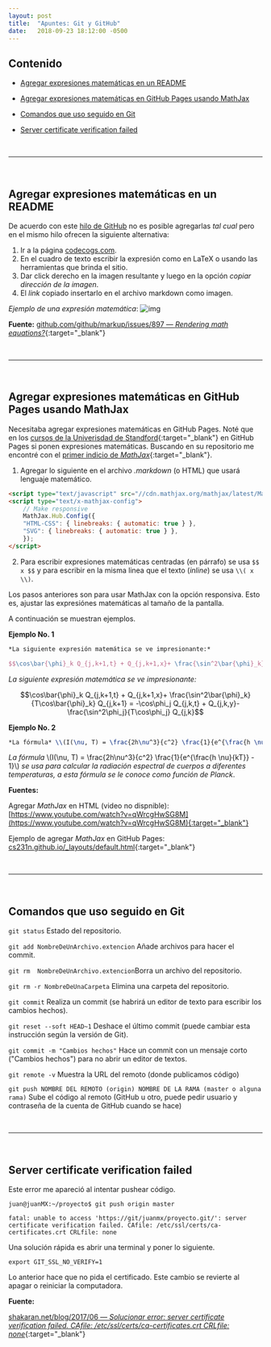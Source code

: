 ```yaml
---
layout: post
title:  "Apuntes: Git y GitHub"
date:   2018-09-23 18:12:00 -0500
--- 
```


## Contenido

* [Agregar expresiones matemáticas en un README](#agregar-expresiones-matemáticas-en-un-readme)

* [Agregar expresiones matemáticas en GitHub Pages usando MathJax](#agregar-expresiones-matemáticas-en-github-pages-usando-mathjax)

* [Comandos que uso seguido en Git](#comandos-que-uso-seguido-en-git)

* [Server certificate verification failed](#server-certificate-verification-failed)



<br>
<hr>
<br>



## Agregar expresiones matemáticas en un README

De acuerdo con este [hilo de GitHub] no es posible agregarlas *tal cual* pero en el mismo hilo ofrecen la siguiente alternativa:

1. Ir a la página [codecogs.com](https://www.codecogs.com/latex/eqneditor.php).
2. En el cuadro de texto escribir la expresión como en LaTeX o usando las herramientas que brinda el sitio.
3. Dar click derecho en la imagen resultante y luego en la opción *copiar dirección de la imagen*.
4. El *link* copiado insertarlo en el archivo markdown como imagen.

*Ejemplo de una expresión matemática*: ![img](https://latex.codecogs.com/png.latex?\dpi{110}%20\frac{\sum_{i=1}^{n}%20x_i%20}{n})



**Fuente:** [github.com/github/markup/issues/897 &mdash; *Rendering math equations?*](https://github.com/github/markup/issues/897){:target="_blank"}



<br>
<hr>
<br>



## Agregar expresiones matemáticas en GitHub Pages usando MathJax

Necesitaba agregar expresiones matemáticas en GitHub Pages. Noté que en los [cursos de la Univerisdad de Standford](https://cs231n.github.io/convolutional-networks/){:target="_blank"} en GitHub Pages si ponen expresiones matemáticas. Buscando en su repositorio me encontré con el [primer indicio de *MathJax*](https://github.com/cs231n/cs231n.github.io/blob/master/_layouts/default.html){:target="_blank"}.


1. Agregar lo siguiente en el archivo *.markdown* (o HTML) que usará lenguaje matemático.
```html
<script type="text/javascript" src="//cdn.mathjax.org/mathjax/latest/MathJax.js?config=TeX-AMS-MML_HTMLorMML"></script>
<script type="text/x-mathjax-config">
    // Make responsive
    MathJax.Hub.Config({
    "HTML-CSS": { linebreaks: { automatic: true } },
    "SVG": { linebreaks: { automatic: true } },
    });
</script>
```

2. Para escribir expresiones matemáticas centradas (en párrafo) se usa `$$ x $$` y para escribir en la misma linea que el texto (*inline*) se usa `\\( x \\)`.

Los pasos anteriores son para usar MathJax con la opción responsiva. Esto es, ajustar las expresiónes matemáticas al tamaño de la pantalla.

A continuación se muestran ejemplos.

**Ejemplo No. 1**

```latex
*La siguiente expresión matemática se ve impresionante:*

$$\cos\bar{\phi}_k Q_{j,k+1,t} + Q_{j,k+1,x}+ \frac{\sin^2\bar{\phi}_k}{T\cos\bar{\phi}_k} Q_{j,k+1} = -\cos\phi_j Q_{j,k,t} + Q_{j,k,y}-\frac{\sin^2\phi_j}{T\cos\phi_j} Q_{j,k}$$

```
*La siguiente expresión matemática se ve impresionante:*

$$\cos\bar{\phi}_k Q_{j,k+1,t} + Q_{j,k+1,x}+ \frac{\sin^2\bar{\phi}_k}{T\cos\bar{\phi}_k} Q_{j,k+1} = -\cos\phi_j Q_{j,k,t} + Q_{j,k,y}-\frac{\sin^2\phi_j}{T\cos\phi_j} Q_{j,k}$$

**Ejemplo No. 2**

```latex
*La fórmula* \\(I(\nu, T) = \frac{2h\nu^3}{c^2} \frac{1}{e^{\frac{h \nu}{kT}} - 1}\\) *se usa para calcular la radiación espectral de cuerpos a diferentes temperaturas, a esta fórmula se le conoce como función de Planck*.
```
*La fórmula* \\(I(\nu, T) = \frac{2h\nu^3}{c^2} \frac{1}{e^{\frac{h \nu}{kT}} - 1}\\) *se usa para calcular la radiación espectral de cuerpos a diferentes temperaturas, a esta fórmula se le conoce como función de Planck*.

**Fuentes:**

Agregar *MathJax* en HTML (video no dispnible): [https://www.youtube.com/watch?v=qWrcgHwSG8M](https://www.youtube.com/watch?v=qWrcgHwSG8M){:target="_blank"}

Ejemplo de agregar *MathJax* en GitHub Pages: [cs231n.github.io/_layouts/default.html](https://github.com/cs231n/cs231n.github.io/blob/master/_layouts/default.html){:target="_blank"}



<br>
<hr>
<br>



## Comandos que uso seguido en Git

`git status` Estado del repositorio.

`git add NombreDeUnArchivo.extencion` Añade archivos para hacer el commit.

`git rm  NombreDeUnArchivo.extencion`Borra un archivo del repositorio.

`git rm -r NombreDeUnaCarpeta` Elimina una carpeta del repositorio.

`git commit` Realiza un commit (se habrirá un editor de texto para escribir los cambios hechos).

`git reset --soft HEAD~1` Deshace el último commit (puede cambiar esta instrucción según la versión de Git).

`git commit -m "Cambios hechos"` Hace un commit con un mensaje corto ("Cambios hechos") para no abrir un editor de textos.

`git remote -v` Muestra la URL del remoto (donde publicamos código)

`git push NOMBRE DEL REMOTO (origin) NOMBRE DE LA RAMA (master o alguna rama)` Sube el código al remoto (GitHub u otro, puede pedir usuario y contraseña de la cuenta de GitHub cuando se hace)



<br>
<hr>
<br>



## Server certificate verification failed

Este error me apareció al intentar pushear código.

```
juan@juanMX:~/proyecto$ git push origin master

fatal: unable to access 'https://git/juanmx/proyecto.git/': server certificate verification failed. CAfile: /etc/ssl/certs/ca-certificates.crt CRLfile: none
```

Una solución rápida es abrir una terminal y poner lo siguiente.

```
export GIT_SSL_NO_VERIFY=1
```

Lo anterior hace que no pida el certificado. 
Este cambio se revierte al apagar o reiniciar la computadora.

**Fuente:**

[shakaran.net/blog/2017/06 &mdash; *Solucionar error: server certificate verification failed. CAfile: /etc/ssl/certs/ca-certificates.crt CRLfile: none*](https://shakaran.net/blog/2017/06/solucionar-error-server-certificate-verification-failed-cafile/){:target="_blank"}


[hilo de GitHub]: https://github.com/github/markup/issues/897

<script type="text/javascript" src="//cdn.mathjax.org/mathjax/latest/MathJax.js?config=TeX-AMS-MML_HTMLorMML"></script>
<script type="text/x-mathjax-config">
    // Make responsive
    MathJax.Hub.Config({
    "HTML-CSS": { linebreaks: { automatic: true } },
    "SVG": { linebreaks: { automatic: true } },
    });
</script>

